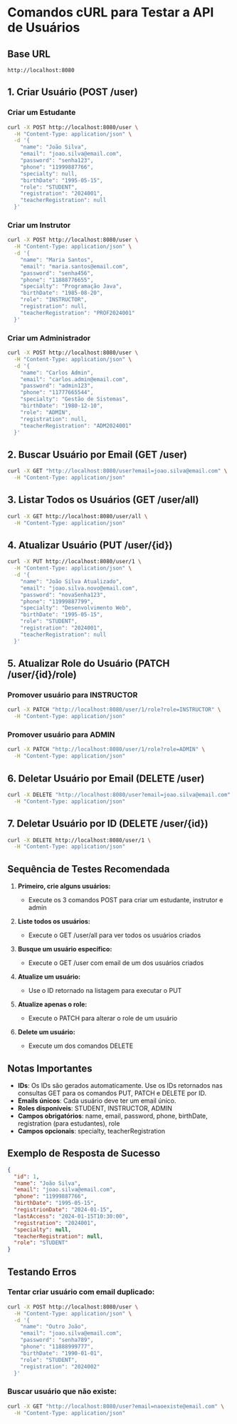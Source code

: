 # Comandos cURL para Testar a API de Usuários

## Base URL
```
http://localhost:8080
```

## 1. Criar Usuário (POST /user)

### Criar um Estudante
```bash
curl -X POST http://localhost:8080/user \
  -H "Content-Type: application/json" \
  -d '{
    "name": "João Silva",
    "email": "joao.silva@email.com",
    "password": "senha123",
    "phone": "11999887766",
    "specialty": null,
    "birthDate": "1995-05-15",
    "role": "STUDENT",
    "registration": "2024001",
    "teacherRegistration": null
  }'
```

### Criar um Instrutor
```bash
curl -X POST http://localhost:8080/user \
  -H "Content-Type: application/json" \
  -d '{
    "name": "Maria Santos",
    "email": "maria.santos@email.com",
    "password": "senha456",
    "phone": "11888776655",
    "specialty": "Programação Java",
    "birthDate": "1985-08-20",
    "role": "INSTRUCTOR",
    "registration": null,
    "teacherRegistration": "PROF2024001"
  }'
```

### Criar um Administrador
```bash
curl -X POST http://localhost:8080/user \
  -H "Content-Type: application/json" \
  -d '{
    "name": "Carlos Admin",
    "email": "carlos.admin@email.com",
    "password": "admin123",
    "phone": "11777665544",
    "specialty": "Gestão de Sistemas",
    "birthDate": "1980-12-10",
    "role": "ADMIN",
    "registration": null,
    "teacherRegistration": "ADM2024001"
  }'
```

## 2. Buscar Usuário por Email (GET /user)

```bash
curl -X GET "http://localhost:8080/user?email=joao.silva@email.com" \
  -H "Content-Type: application/json"
```

## 3. Listar Todos os Usuários (GET /user/all)

```bash
curl -X GET http://localhost:8080/user/all \
  -H "Content-Type: application/json"
```

## 4. Atualizar Usuário (PUT /user/{id})

```bash
curl -X PUT http://localhost:8080/user/1 \
  -H "Content-Type: application/json" \
  -d '{
    "name": "João Silva Atualizado",
    "email": "joao.silva.novo@email.com",
    "password": "novaSenha123",
    "phone": "11999887799",
    "specialty": "Desenvolvimento Web",
    "birthDate": "1995-05-15",
    "role": "STUDENT",
    "registration": "2024001",
    "teacherRegistration": null
  }'
```

## 5. Atualizar Role do Usuário (PATCH /user/{id}/role)

### Promover usuário para INSTRUCTOR
```bash
curl -X PATCH "http://localhost:8080/user/1/role?role=INSTRUCTOR" \
  -H "Content-Type: application/json"
```

### Promover usuário para ADMIN
```bash
curl -X PATCH "http://localhost:8080/user/1/role?role=ADMIN" \
  -H "Content-Type: application/json"
```

## 6. Deletar Usuário por Email (DELETE /user)

```bash
curl -X DELETE "http://localhost:8080/user?email=joao.silva@email.com" \
  -H "Content-Type: application/json"
```

## 7. Deletar Usuário por ID (DELETE /user/{id})

```bash
curl -X DELETE http://localhost:8080/user/1 \
  -H "Content-Type: application/json"
```

## Sequência de Testes Recomendada

1. **Primeiro, crie alguns usuários:**
   - Execute os 3 comandos POST para criar um estudante, instrutor e admin

2. **Liste todos os usuários:**
   - Execute o GET /user/all para ver todos os usuários criados

3. **Busque um usuário específico:**
   - Execute o GET /user com email de um dos usuários criados

4. **Atualize um usuário:**
   - Use o ID retornado na listagem para executar o PUT

5. **Atualize apenas o role:**
   - Execute o PATCH para alterar o role de um usuário

6. **Delete um usuário:**
   - Execute um dos comandos DELETE

## Notas Importantes

- **IDs**: Os IDs são gerados automaticamente. Use os IDs retornados nas consultas GET para os comandos PUT, PATCH e DELETE por ID.
- **Emails únicos**: Cada usuário deve ter um email único.
- **Roles disponíveis**: STUDENT, INSTRUCTOR, ADMIN
- **Campos obrigatórios**: name, email, password, phone, birthDate, registration (para estudantes), role
- **Campos opcionais**: specialty, teacherRegistration

## Exemplo de Resposta de Sucesso
```json
{
  "id": 1,
  "name": "João Silva",
  "email": "joao.silva@email.com",
  "phone": "11999887766",
  "birthDate": "1995-05-15",
  "registrionDate": "2024-01-15",
  "lastAccess": "2024-01-15T10:30:00",
  "registration": "2024001",
  "specialty": null,
  "teacherRegistration": null,
  "role": "STUDENT"
}
```

## Testando Erros

### Tentar criar usuário com email duplicado:
```bash
curl -X POST http://localhost:8080/user \
  -H "Content-Type: application/json" \
  -d '{
    "name": "Outro João",
    "email": "joao.silva@email.com",
    "password": "senha789",
    "phone": "11888999777",
    "birthDate": "1990-01-01",
    "role": "STUDENT",
    "registration": "2024002"
  }'
```

### Buscar usuário que não existe:
```bash
curl -X GET "http://localhost:8080/user?email=naoexiste@email.com" \
  -H "Content-Type: application/json"
```